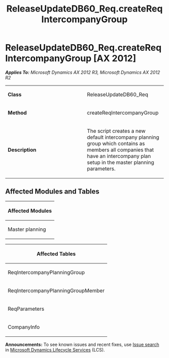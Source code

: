 ﻿---
title: ReleaseUpdateDB60_Req.createReqIntercompanyGroup
TOCTitle: ReleaseUpdateDB60_Req.createReqIntercompanyGroup
ms:assetid: b8c88a89-1bd1-afd5-4b64-e49b284a222c
ms:mtpsurl: https://msdn.microsoft.com/en-us/library/JJ737079(v=AX.60)
ms:contentKeyID: 49710761
ms.date: 05/18/2015
mtps_version: v=AX.60
---

# ReleaseUpdateDB60\_Req.createReqIntercompanyGroup [AX 2012]


_**Applies To:** Microsoft Dynamics AX 2012 R3, Microsoft Dynamics AX 2012 R2_

<table>
<colgroup>
<col style="width: 50%" />
<col style="width: 50%" />
</colgroup>
<tbody>
<tr class="odd">
<td><p><strong>Class</strong></p></td>
<td><p>ReleaseUpdateDB60_Req</p></td>
</tr>
<tr class="even">
<td><p><strong>Method</strong></p></td>
<td><p>createReqIntercompanyGroup</p></td>
</tr>
<tr class="odd">
<td><p><strong>Description</strong></p></td>
<td><p>The script creates a new default intercompany planning group which contains as members all companies that have an intercompany plan setup in the master planning parameters.</p></td>
</tr>
</tbody>
</table>


## Affected Modules and Tables

<table>
<colgroup>
<col style="width: 100%" />
</colgroup>
<thead>
<tr class="header">
<th><p>Affected Modules</p></th>
</tr>
</thead>
<tbody>
<tr class="odd">
<td><p>Master planning</p></td>
</tr>
</tbody>
</table>


<table>
<colgroup>
<col style="width: 100%" />
</colgroup>
<thead>
<tr class="header">
<th><p>Affected Tables</p></th>
</tr>
</thead>
<tbody>
<tr class="odd">
<td><p>ReqIntercompanyPlanningGroup</p></td>
</tr>
<tr class="even">
<td><p>ReqIntercompanyPlanningGroupMember</p></td>
</tr>
<tr class="odd">
<td><p>ReqParameters</p></td>
</tr>
<tr class="even">
<td><p>CompanyInfo</p></td>
</tr>
</tbody>
</table>

  
**Announcements:** To see known issues and recent fixes, use [Issue search](http://go.microsoft.com/fwlink/?linkid=389258) in [Microsoft Dynamics Lifecycle Services](http://go.microsoft.com/fwlink/?linkid=306505) (LCS).

